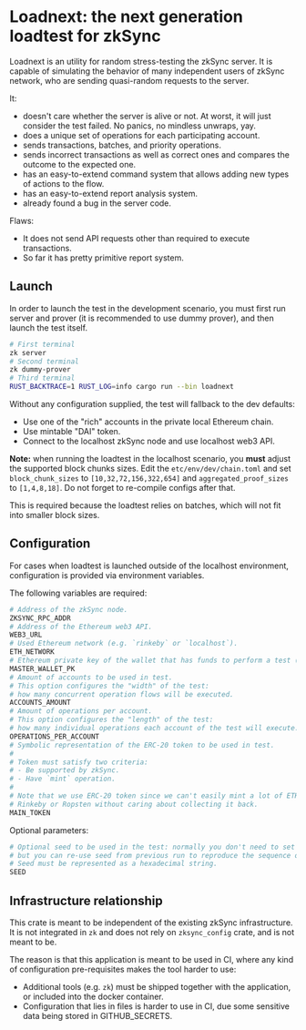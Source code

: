 # Loadnext: the next generation loadtest for zkSync

Loadnext is an utility for random stress-testing the zkSync server.
It is capable of simulating the behavior of many independent users of zkSync network, who are sending quasi-random
requests to the server.

It:
- doesn't care whether the server is alive or not. At worst, it will just consider the test failed.
  No panics, no mindless unwraps, yay.
- does a unique set of operations for each participating account.
- sends transactions, batches, and priority operations.
- sends incorrect transactions as well as correct ones and compares the outcome to the expected one.
- has an easy-to-extend command system that allows adding new types of actions to the flow.
- has an easy-to-extend report analysis system.
- already found a bug in the server code.

Flaws:
- It does not send API requests other than required to execute transactions.
- So far it has pretty primitive report system.

## Launch

In order to launch the test in the development scenario, you must first run server and prover (it is recommended
to use dummy prover), and then launch the test itself.

```sh
# First terminal
zk server
# Second terminal
zk dummy-prover
# Third terminal
RUST_BACKTRACE=1 RUST_LOG=info cargo run --bin loadnext
```

Without any configuration supplied, the test will fallback to the dev defaults:

- Use one of the "rich" accounts in the private local Ethereum chain.
- Use mintable "DAI" token.
- Connect to the localhost zkSync node and use localhost web3 API.

**Note:** when running the loadtest in the localhost scenario, you **must** adjust the supported block chunks sizes.
Edit the `etc/env/dev/chain.toml` and set `block_chunk_sizes` to `[10,32,72,156,322,654]` and `aggregated_proof_sizes`
to `[1,4,8,18]`. Do not forget to re-compile configs after that.

This is required because the loadtest relies on batches, which will not fit into smaller block sizes.

## Configuration

For cases when loadtest is launched outside of the localhost environment, configuration is provided via environment
variables.

The following variables are required:

```sh
# Address of the zkSync node.
ZKSYNC_RPC_ADDR
# Address of the Ethereum web3 API.
WEB3_URL
# Used Ethereum network (e.g. `rinkeby` or `localhost`).
ETH_NETWORK
# Ethereum private key of the wallet that has funds to perform a test (without `0x` prefix).
MASTER_WALLET_PK
# Amount of accounts to be used in test.
# This option configures the "width" of the test:
# how many concurrent operation flows will be executed.
ACCOUNTS_AMOUNT
# Amount of operations per account.
# This option configures the "length" of the test:
# how many individual operations each account of the test will execute.
OPERATIONS_PER_ACCOUNT
# Symbolic representation of the ERC-20 token to be used in test.
# 
# Token must satisfy two criteria:
# - Be supported by zkSync.
# - Have `mint` operation.
# 
# Note that we use ERC-20 token since we can't easily mint a lot of ETH on
# Rinkeby or Ropsten without caring about collecting it back.
MAIN_TOKEN
```

Optional parameters:

```sh
# Optional seed to be used in the test: normally you don't need to set the seed,
# but you can re-use seed from previous run to reproduce the sequence of operations locally.
# Seed must be represented as a hexadecimal string.
SEED
```

## Infrastructure relationship

This crate is meant to be independent of the existing zkSync infrastructure. It is not integrated in `zk` and does not
rely on `zksync_config` crate, and is not meant to be.

The reason is that this application is meant to be used in CI, where any kind of configuration pre-requisites makes the
tool harder to use:

- Additional tools (e.g. `zk`) must be shipped together with the application, or included into the docker container.
- Configuration that lies in files is harder to use in CI, due some sensitive data being stored in GITHUB_SECRETS.
